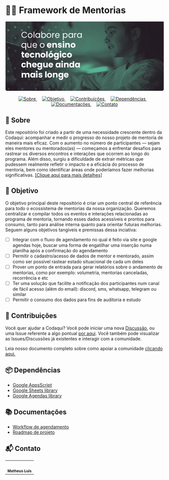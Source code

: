 # 👨‍🏫 Framework de Mentorias

<p align="center">
  <img src="docs/assets/header.png" alt="header-img">
</p>

<p align="center">
  <a href="#-sobre">
    <img src="https://img.shields.io/badge/%20Sobre-Informational?style=flat-square&logo=info&logoColor=white" alt="Sobre">
  </a>&nbsp;&nbsp;&nbsp;

  <a href="#-objetivo">
    <img src="https://img.shields.io/badge/%20Objetivo-Important?style=flat-square&logo=target&logoColor=white" alt="Objetivo">
  </a>&nbsp;&nbsp;&nbsp;

  <a href="#-contribuições">
    <img src="https://img.shields.io/badge/%20Contribuições-%2328A745?style=flat-square&logo=github&logoColor=white" alt="Contribuições">
  </a>&nbsp;&nbsp;&nbsp;

  <a href="#-dependências">
    <img src="https://img.shields.io/badge/%20Dependências-Important?style=flat-square&logo=box&logoColor=white" alt="Dependências">
  </a>&nbsp;&nbsp;&nbsp;

  <a href="#-documentações">
    <img src="https://img.shields.io/badge/%20Documentações-Important?style=flat-square&logo=book&logoColor=white" alt="Documentações">
  </a>&nbsp;&nbsp;&nbsp;

  <a href="#-contato">
    <img src="https://img.shields.io/badge/%20Contato-Blue?style=flat-square&logo=mail&logoColor=white" alt="Contato">
  </a>
</p>

## 📝 Sobre

Este repositório foi criado a partir de uma necessidade crescente dentro da Codaqui: acompanhar e medir o progresso do nosso projeto de mentoria de maneira mais eficaz.
Com o aumento no número de participantes — sejam eles mentores ou mentorados(as) — começamos a enfrentar desafios para rastrear os diversos encontros e interações que ocorrem ao longo do programa.
Além disso, surgiu a dificuldade de extrair métricas que pudessem realmente refletir o impacto e a eficácia do processo de mentoria, bem como identificar áreas onde poderíamos fazer melhorias significativas.
[[Clique aqui para mais detalhes]](https://www.codaqui.dev/quero/mentoria)

## 🎯 Objetivo

O objetivo principal deste repositório é criar um ponto central de referência para todo o ecossistema de mentorias da
nossa organização. Queremos centralizar e compilar todos os eventos e interações relacionadas ao programa de mentoria,
tornando esses dados acessíveis e prontos para consumo, tanto para análise interna quanto para orientar futuras melhorias.
Seguem alguns objetivos tangíveis e premissas dessa inciativa:

- [ ] Integrar com o fluxo de agendamento no qual é feito via site e google agendas hoje, buscar uma forma de engatilhar uma inserção numa planilha após a confirmação do agendamento
- [ ] Permitir o cadastro/acesso de dados de mentor e mentorado, assim como ser possível rastear estado situacional de cada um deles
- [ ] Prover um ponto de entrada para gerar relatórios sobre o andamento de mentorias, como por exemplo: volumetria, mentorias canceladas, recorrência e etc
- [ ] Ter uma solução que facilite a notificação dos participantes num canal de fácil acesso (além do email): discord, sms, whatsapp, telegram ou similar
- [ ] Permitir o consumo dos dados para fins de auditoria e estudo

## 🤝 Contribuições

Você quer ajudar a Codaqui? Você pode iniciar uma nova [Discussão](https://github.com/codaqui/mentoria-framework/discussions), ou uma Issue referente a algo pontual [por aqui](https://github.com/codaqui/mentoria-framework/issues/new/choose). Você também pode visualizar as Issues/Discussões já existentes e interagir com a comunidade.

Leia nosso documento completo sobre como apoiar a comunidade [clicando aqui.](https://www.codaqui.dev/quero/apoiar/)

## 📦 Dependências

- [Google AppsScript](https://developers.google.com/apps-script/docs/release-notes)
- [Google Sheets library](https://developers.google.com/sheets?authuser=0&hl=pt-br)
- [Google Agendas library](https://developers.google.com/apps-script/reference/calendar?hl=pt-br&authuser=0)

## 📚 Documentações

- [Workflow de agendamento](docs/devdocs/workflows.md)
- [Roadmap de projeto](docs/roadmap.md)

## 📬 Contato
<table>
  <tr>
    <td align="center">
        <a href="https://github.com/causticsudo">
            <img src="https://avatars.githubusercontent.com/u/66440299?v=4" width="80px;" alt="" title="matheus@codaqui.dev"/>
            <br />
            <sub><b>Matheus Luis</b></sub>
        </a>
    </td>
  </tr>
</table>